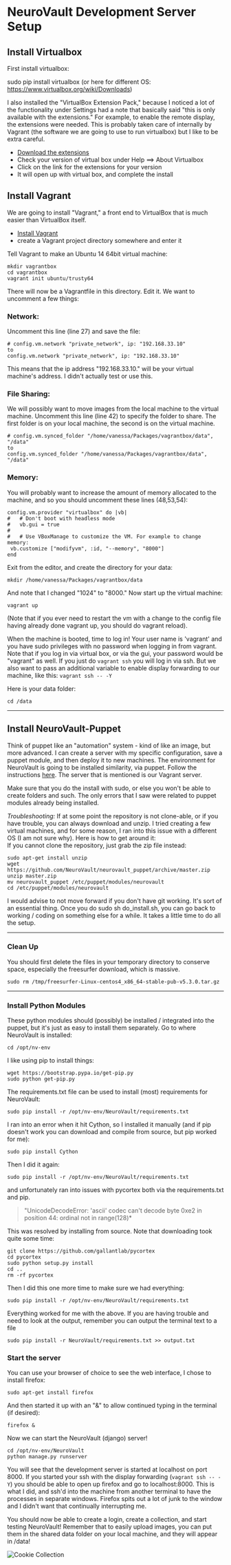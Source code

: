 # NeuroVault Development Server Setup
## Install Virtualbox
First install virtualbox:

sudo pip install virtualbox
(or here for different OS: https://www.virtualbox.org/wiki/Downloads)

I also installed the "VirtualBox Extension Pack," because I noticed a lot of the functionality under Settings had a note that basically said "this is only available with the extensions."  For example, to enable the remote display, the extensions were needed.  This is probably taken care of internally by Vagrant (the software we are going to use to run virtualbox) but I like to be extra careful.

- [Download the extensions](http://www.oracle.com/technetwork/server-storage/virtualbox/downloads/index.html#extpack)
- Check your version of virtual box under Help ==> About Virtualbox
- Click on the link for the extensions for your version
- It will open up with virtual box, and complete the install

## Install Vagrant
We are going to install "Vagrant," a front end to VirtualBox that is much easier than VirtualBox itself.

- [Install Vagrant](https://www.vagrantup.com/downloads)
- create a Vagrant project directory somewhere and enter it

Tell Vagrant to make an Ubuntu 14 64bit virtual machine:

    mkdir vagrantbox
    cd vagrantbox
    vagrant init ubuntu/trusty64


There will now be a Vagrantfile in this directory.  Edit it.  We want to uncomment a few things:

### Network: 
Uncomment this line (line 27) and save the file:

    # config.vm.network "private_network", ip: "192.168.33.10"   
    to
    config.vm.network "private_network", ip: "192.168.33.10" 

This means that the ip address "192.168.33.10." will be your virtual machine's address.  I didn't actually test or use this.

### File Sharing: 
We will possibly want to move images from the local machine to the virtual machine. Uncomment this line (line 42) to specify the folder to share.  The first folder is on your local machine, the second is on the virtual machine.

    # config.vm.synced_folder "/home/vanessa/Packages/vagrantbox/data", "/data"
    to
    config.vm.synced_folder "/home/vanessa/Packages/vagrantbox/data", "/data"


### Memory:
You will probably want to increase the amount of memory allocated to the machine, and so you should uncomment these lines (48,53,54):

    config.vm.provider "virtualbox" do |vb|
    #   # Don't boot with headless mode
    #   vb.gui = true
    #
    #   # Use VBoxManage to customize the VM. For example to change memory:
     vb.customize ["modifyvm", :id, "--memory", "8000"]    
    end

Exit from the editor, and create the directory for your data:

    mkdir /home/vanessa/Packages/vagrantbox/data

And note that I changed "1024" to "8000."  Now start up the virtual machine:

    vagrant up

(Note that if you ever need to restart the vm with a change to the config file having already done vagrant up, you should do vagrant reload).

When the machine is booted, time to log in! Your user name is 'vagrant' and you have sudo privileges with no password when logging in from vagrant.  Note that if you log in via virtual box, or via the gui, your password would be "vagrant" as well.  If you just do `vagrant ssh` you will log in via ssh.  But we also want to pass an additional variable to enable display forwarding to our machine, like this: `vagrant ssh -- -Y`

Here is your data folder:

    cd /data

-------
## Install NeuroVault-Puppet
Think of puppet like an "automation" system - kind of like an image, but more advanced.  I can create a server with my specific configuration, save a puppet module, and then deploy it to new machines.  The environment for NeuroVault is going to be installed similarity, via puppet. Follow the instructions [here](https://github.com/NeuroVault/neurovault_puppet). The server that is mentioned is our Vagrant server.

Make sure that you do the install with sudo, or else you won't be able to create folders and such.  The only errors that I saw were related to puppet modules already being installed.

*Troubleshooting:* 
If at some point the repository is not clone-able, or if you have trouble, you can always download and unzip.  I tried creating a few virtual machines, and for some reason, I ran into this issue with a different OS (I am not sure why). Here is how to get around it:  
If you cannot clone the repository, just grab the zip file instead:

    sudo apt-get install unzip
    wget https://github.com/NeuroVault/neurovault_puppet/archive/master.zip
    unzip master.zip
    mv neurovault_puppet /etc/puppet/modules/neurovault
    cd /etc/puppet/modules/neurovault

I would advise to not move forward if you don't have git working.  It's sort of an essential thing.  Once you do sudo sh do_install.sh, you can go back to working / coding on something else for a while.  It takes a little time to do all the setup.

---------------------------
### Clean Up
You should first delete the files in your temporary directory to conserve space, especially the freesurfer download, which is massive.

    sudo rm /tmp/freesurfer-Linux-centos4_x86_64-stable-pub-v5.3.0.tar.gz

----------------------------
### Install Python Modules
These python modules should (possibly) be installed / integrated into the puppet, but it's just as easy to install them separately. Go to where NeuroVault is installed:

    cd /opt/nv-env

I like using pip to install things:

    wget https://bootstrap.pypa.io/get-pip.py
    sudo python get-pip.py

The requirements.txt file can be used to install (most) requirements for NeuroVault:

    sudo pip install -r /opt/nv-env/NeuroVault/requirements.txt 

I ran into an error when it hit Cython, so I installed it manually (and if pip doesn't work you can download and compile from source, but pip worked for me):

    sudo pip install Cython

Then I did it again:

    sudo pip install -r /opt/nv-env/NeuroVault/requirements.txt 

and unfortunately ran into issues with pycortex both via the requirements.txt and pip.

> "UnicodeDecodeError: 'ascii' codec can't decode byte 0xe2 in position 44: ordinal not in range(128)*

This was resolved by installing from source.  Note that downloading took quite some time:

    git clone https://github.com/gallantlab/pycortex
    cd pycortex
    sudo python setup.py install
    cd ..
    rm -rf pycortex

Then I did this one more time to make sure we had everything:

    sudo pip install -r /opt/nv-env/NeuroVault/requirements.txt 

Everything worked for me with the above.  If you are having trouble and need to look at the output, remember you can output the terminal text to a file 

    sudo pip install -r NeuroVault/requirements.txt >> output.txt

### Start the server
You can use your browser of choice to see the web interface, I chose to install firefox:

    sudo apt-get install firefox

And then started it up with an "&" to allow continued typing in the terminal (if desired):

    firefox &

Now we can start the NeuroVault (django) server!

    cd /opt/nv-env/NeuroVault
    python manage.py runserver

You will see that the development server is started at localhost on port 8000.  If you started your ssh with the display forwarding (`vagrant ssh -- -Y`) you should be able to open up firefox and go to localhost:8000.  This is what I did, and ssh'd into the machine from another terminal to have the processes in separate windows.  Firefox spits out a lot of junk to the window and I didn't want that continually interrupting me.

You should now be able to create a login, create a collection, and start testing NeuroVault!  Remember that to easily upload images, you can put them in the shared data folder on your local machine, and they will appear in /data!

![Cookie Collection](http://www.vbmis.com/bmi/share/img/neurocookie.png "Cookie Collection")
